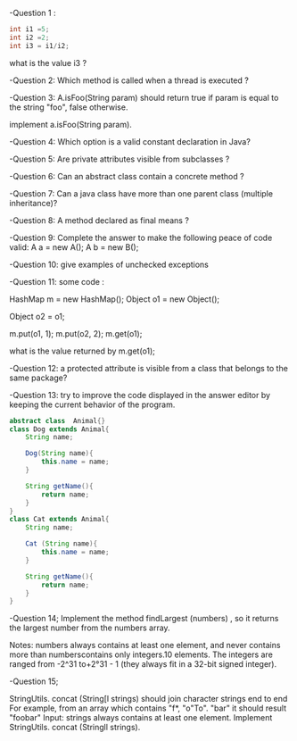 -Question 1 :

```java 
int i1 =5;
int i2 =2;
int i3 = i1/i2;
```

what is the value i3 ?

-Question 2:
Which method is called when a thread is executed ?

-Question 3:
A.isFoo(String param) should return true if param is equal  to the string  "foo",
false  otherwise.

implement a.isFoo(String param).

-Question 4:
Which option is a valid constant declaration in Java?

-Question 5:
Are private attributes visible from subclasses ?

-Question 6:
Can an abstract class contain a concrete method ?

-Question 7:
Can a java class  have more than one parent class (multiple inheritance)? 


-Question 8:
A method declared as final means ?

-Question 9:
Complete the answer to make the following peace of code  valid:
A a = new A();
A b = new B();

-Question 10:
give examples of unchecked exceptions

-Question 11:
some code :

HashMap m = new HashMap();
Object o1 = new Object();

Object o2 = o1;

m.put(o1, 1);
m.put(o2, 2);
m.get(o1);

what is the value returned by m.get(o1);

-Question 12:
a protected attribute is visible from a class that belongs to the same package?

-Question 13:
try to improve the code displayed in the answer editor
by keeping the current behavior of the program.

```java
abstract class  Animal{}
class Dog extends Animal{
    String name;

    Dog(String name){
        this.name = name;
    }

    String getName(){
        return name;
    }
}
class Cat extends Animal{
    String name;

    Cat (String name){
        this.name = name;
    }

    String getName(){
        return name;
    }
}


```

-Question 14;
Implement the method findLargest (numbers) , so it returns the largest number from the numbers array.

Notes:
numbers always contains at least one element, and never contains more than numberscontains only integers.10 elements.
The integers are ranged from
-2^31 to+2°31 - 1 (they always fit in a 32-bit
signed integer).

-Question 15;

StringUtils. concat (String[l strings) should join character strings end to end
For example, from an array which contains "f*, "o"To". "bar" it should result
"foobar"
Input: strings always contains at least one element.
Implement StringUtils. concat (Stringll strings).

